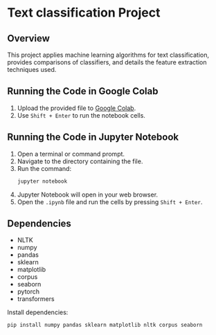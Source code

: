 # Text classification Project

## Overview
This project applies machine learning algorithms for text classification, provides comparisons of classifiers, and details the feature extraction techniques used.

## Running the Code in Google Colab
1. Upload the provided file to [Google Colab](https://colab.research.google.com/).
2. Use `Shift + Enter` to run the notebook cells.

## Running the Code in Jupyter Notebook
1. Open a terminal or command prompt.
2. Navigate to the directory containing the file.
3. Run the command:
   ```bash
   jupyter notebook
4. Jupyter Notebook will open in your web browser.
5. Open the `.ipynb` file and run the cells by pressing `Shift + Enter`.
 
## Dependencies
- NLTK
- numpy
- pandas
- sklearn
- matplotlib
- corpus
- seaborn
- pytorch
- transformers
 
Install dependencies:
```bash
pip install numpy pandas sklearn matplotlib nltk corpus seaborn
```
